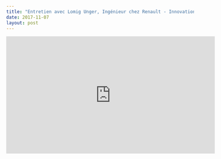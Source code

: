 ```yaml
---
title: "Entretien avec Lomig Unger, Ingénieur chez Renault - Innovations ouvertes et principales mutations"
date: 2017-11-07
layout: post
---
```


<iframe width="560" height="315" src="https://www.youtube.com/embed/2shmGgABRg8" frameborder="0" allowfullscreen></iframe>